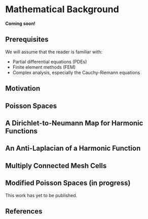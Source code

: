 # Mathematical Background

**Coming soon!**

## Prerequisites
We will assume that the reader is familiar with:

- Partial differential equations (PDEs)
- Finite element methods (FEM)
- Complex analysis, especially the Cauchy-Riemann equations

## Motivation

## Poisson Spaces

## A Dirichlet-to-Neumann Map for Harmonic Functions

## An Anti-Laplacian of a Harmonic Function

## Multiply Connected Mesh Cells

## Modified Poisson Spaces (in progress)
This work has yet to be published.

## References